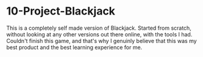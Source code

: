 # 10-Project-Blackjack

This is a completely self made version of Blackjack.
Started from scratch, without looking at any other versions out there online, with the tools I had.
Couldn't finish this game, and that's why I genuinly believe that this was my best product and the best learning experience for me.
